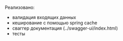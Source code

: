 Реализовано:
- валидация входящих данных
- кеширование с помощью spring cache
- сваггер документация (../swagger-ui/index.html)
- тесты
